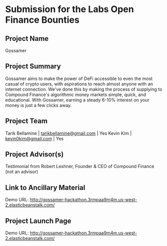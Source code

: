 # Submission for the Labs Open Finance Bounties

## Project Name
Gossamer

## Project Summary
Gossamer aims to make the power of DeFi accessible to even the most casual of crypto users, with aspirations to reach almost anyone with an internet connection. We've done this by making the process of supplying to Compound Finance's algorithmic money markets simple, quick, and educational. With Gossamer, earning a steady 6-10% interest on your money is just a few clicks away.

## Project Team
Tarik Bellamine | tarikbellamine@gmail.com | Yes
Kevin Kim       | kevin0kim@gmail.com      | Yes

## Project Advisor(s)
Testimonial from Robert Leshner, Founder & CEO of Compound Finance (not an advisor)

## Link to Ancillary Material
Demo URL: http://gossamer-hackathon.3rmpaa9m4m.us-west-2.elasticbeanstalk.com/

## Project Launch Page
Demo URL: http://gossamer-hackathon.3rmpaa9m4m.us-west-2.elasticbeanstalk.com/